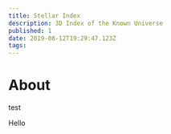 ```yaml
---
title: Stellar Index
description: 3D Index of the Known Universe
published: 1
date: 2019-08-12T19:29:47.123Z
tags: 
---
```


# About

test

Hello